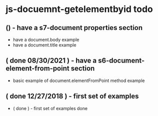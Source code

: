 # js-docuemnt-getelementbyid todo

## () - have a s7-document properties section
* have a document.body example
* have a document.title example

## ( done 08/30/2021 ) - have a s6-document-element-from-point section
* basic example of document.elementFromPoint method example

## ( done 12/27/2018 ) - first set of examples
* ( done ) - first set of examples done